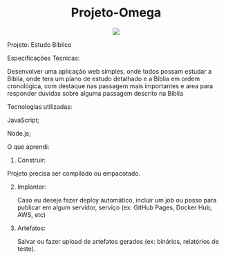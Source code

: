 <h1 align="center"> Projeto-Omega </h1>
<p align="center"><img src="http://img.shields.io/static/v1?label=STATUS&message=EM%20DESENVOLVIMENTO&color=GREEN&style=for-the-badge"/></p>

Projeto: Estudo Bíblico

Especificações Técnicas:

Desenvolver uma aplicação web simples, onde todos possam estudar a Bíblia, onde tera um plano de estudo detalhado e a Bíblia em ordem cronológica, com destaque nas passagem mais importantes e area para responder duvidas sobre alguma passagem descrito na Bíblia

Tecnologias utilizadas:

JavaScript;

Node.js;


O que aprendi:

1. Construir:

Projeto precisa ser compilado ou empacotado.

2. Implantar:
 
   Caso eu deseje fazer deploy automático, incluir um job ou passo para publicar em algum servidor, serviço (ex: GitHub Pages, Docker Hub, AWS, etc)

3. Artefatos:
   
      Salvar ou fazer upload de artefatos gerados (ex: binários, relatórios de teste).

      
